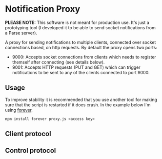 # Notification Proxy

**PLEASE NOTE:** This software is not meant for production use. It's just a prototyping tool (I developed it to be able to send socket notifications from a Parse server).

A proxy for sending notifications to multiple clients, connected over socket connections based, on http requests.
By default the proxy opens two ports:

* 9000: Accepts socket connections from clients which needs to register themself after connecting (see details below).
* 9001: Accepts HTTP requests (PUT and GET) which can trigger notifications to be sent to any of the clients connected to port 9000.

## Usage

To improve stability it is recommended that you use another tool for making sure that the script is restarted if it does crash. In the example below I'm using [forever](https://github.com/foreverjs/forever).

``
npm install
forever proxy.js <access key>
``

## Client protocol

## Control protocol


